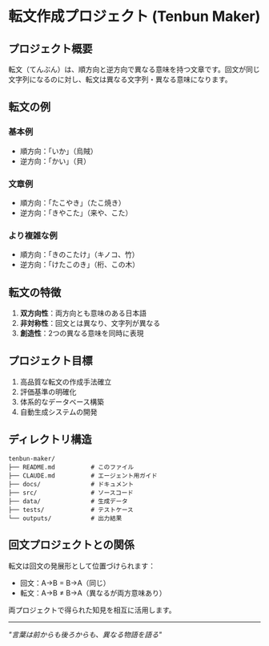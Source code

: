 # 転文作成プロジェクト (Tenbun Maker)

## プロジェクト概要
転文（てんぶん）は、順方向と逆方向で異なる意味を持つ文章です。回文が同じ文字列になるのに対し、転文は異なる文字列・異なる意味になります。

## 転文の例

### 基本例
- 順方向：「いか」（烏賊）
- 逆方向：「かい」（貝）

### 文章例
- 順方向：「たこやき」（たこ焼き）
- 逆方向：「きやこた」（来や、こた）

### より複雑な例
- 順方向：「きのこたけ」（キノコ、竹）
- 逆方向：「けたこのき」（桁、この木）

## 転文の特徴

1. **双方向性**：両方向とも意味のある日本語
2. **非対称性**：回文とは異なり、文字列が異なる
3. **創造性**：2つの異なる意味を同時に表現

## プロジェクト目標

1. 高品質な転文の作成手法確立
2. 評価基準の明確化
3. 体系的なデータベース構築
4. 自動生成システムの開発

## ディレクトリ構造
```
tenbun-maker/
├── README.md          # このファイル
├── CLAUDE.md          # エージェント用ガイド
├── docs/              # ドキュメント
├── src/               # ソースコード
├── data/              # 生成データ
├── tests/             # テストケース
└── outputs/           # 出力結果
```

## 回文プロジェクトとの関係

転文は回文の発展形として位置づけられます：
- 回文：A→B = B→A（同じ）
- 転文：A→B ≠ B→A（異なるが両方意味あり）

両プロジェクトで得られた知見を相互に活用します。

---

*"言葉は前からも後ろからも、異なる物語を語る"*